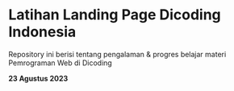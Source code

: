 # Latihan Landing Page Dicoding Indonesia

Repository ini berisi tentang pengalaman & progres belajar materi Pemrograman Web di Dicoding

**23 Agustus 2023**

